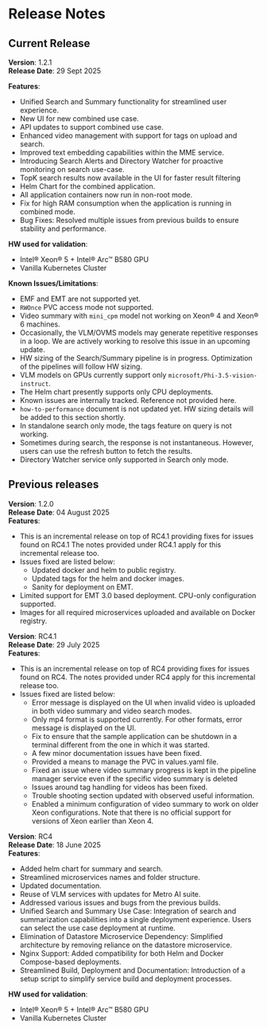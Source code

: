 # Release Notes


## Current Release
**Version**: 1.2.1 \
**Release Date**: 29 Sept 2025  

**Features**:
- Unified Search and Summary functionality for streamlined user experience.
- New UI for new combined use case.
- API updates to support combined use case.
- Enhanced video management with support for tags on upload and search.
- Improved text embedding capabilities within the MME service.
- Introducing Search Alerts and Directory Watcher for proactive monitoring on search use-case.
- TopK search results now available in the UI for faster result filtering
- Helm Chart for the combined application.
- All application containers now run in non-root mode.
- Fix for high RAM consumption when the application is running in combined mode.
- Bug Fixes: Resolved multiple issues from previous builds to ensure stability and performance.


**HW used for validation**:

- Intel® Xeon® 5 + Intel® Arc&trade; B580 GPU
- Vanilla Kubernetes Cluster

**Known Issues/Limitations**:

- EMF and EMT are not supported yet. 
- `RWOnce` PVC access mode not supported.
- Video summary with `mini_cpm` model not working on Xeon® 4 and Xeon® 6 machines. 
- Occasionally, the VLM/OVMS models may generate repetitive responses in a loop. We are actively working to resolve this issue in an upcoming update.
- HW sizing of the Search/Summary pipeline is in progress. Optimization of the pipelines will follow HW sizing.
- VLM models on GPUs currently support only `microsoft/Phi-3.5-vision-instruct`.
- The Helm chart presently supports only CPU deployments.
- Known issues are internally tracked. Reference not provided here.
- `how-to-performance` document is not updated yet. HW sizing details will be added to this section shortly.
- In standalone search only mode, the tags feature on query is not working.
- Sometimes during search, the response is not instantaneous. However, users can use the refresh button to fetch the results.
- Directory Watcher service only supported in Search only mode.

## Previous releases

**Version**: 1.2.0 \
**Release Date**: 04 August 2025  
**Features**:
- This is an incremental release on top of RC4.1 providing fixes for issues found on RC4.1 The notes provided under RC4.1 apply for this incremental release too.
- Issues fixed are listed below:
    - Updated docker and helm to public registry.
    - Updated tags for the helm and docker images. 
    - Sanity for deployment on EMT.
- Limited support for EMT 3.0 based deployment. CPU-only configuration supported. 
- Images for all required microservices uploaded and available on Docker registry.

**Version**: RC4.1 \
**Release Date**: 29 July 2025  
**Features**:
- This is an incremental release on top of RC4 providing fixes for issues found on RC4. The notes provided under RC4 apply for this incremental release too.
- Issues fixed are listed below:
    - Error message is displayed on the UI when invalid video is uploaded in both video summary and video search modes.
    - Only mp4 format is supported currently. For other formats, error message is displayed on the UI.
    - Fix to ensure that the sample application can be shutdown in a terminal different from the one in which it was started.
    - A few minor documentation issues have been fixed.
    - Provided a means to manage the PVC in values.yaml file.
    - Fixed an issue where video summary progress is kept in the pipeline manager service even if the specific video summary is deleted
    - Issues around tag handling for videos has been fixed.
    - Trouble shooting section updated with observed useful information.
    - Enabled a minimum configuration of video summary to work on older Xeon configurations. Note that there is no official support for versions of Xeon earlier than Xeon 4.

**Version**: RC4 \
**Release Date**: 18 June 2025  
**Features**:
- Added helm chart for summary and search.
- Streamlined microservices names and folder structure.
- Updated documentation.
- Reuse of VLM services with updates for Metro AI suite.
- Addressed various issues and bugs from the previous builds.
- Unified Search and Summary Use Case: Integration of search and summarization capabilities into a single deployment experience. Users can select the use case deployment at runtime.
- Elimination of Datastore Microservice Dependency: Simplified architecture by removing reliance on the datastore microservice.
- Nginx Support: Added compatibility for both Helm and Docker Compose-based deployments.
- Streamlined Build, Deployment and Documentation: Introduction of a setup script to simplify service build and deployment processes.

**HW used for validation**:
- Intel® Xeon® 5 + Intel® Arc&trade; B580 GPU
- Vanilla Kubernetes Cluster